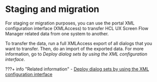 # Staging and migration

For staging or migration purposes, you can use the portal XML configuration interface \(XMLAccess\) to transfer HCL UX Screen Flow Manager related data from one system to another.

To transfer the data, run a full XMLAccess export of all dialogs that you want to transfer. Then, do an import of the exported data. For more information, go to *Deploy dialog sets by using the XML configuration interface*.



???+ info "Related information"
    -   [Deploy dialog sets by using the XML configuration interface](../../extend_dx/screenflow/developing_screenflow/creating_dialog_def/transitions/dply_dlgsts_xmlcfgint.md)

